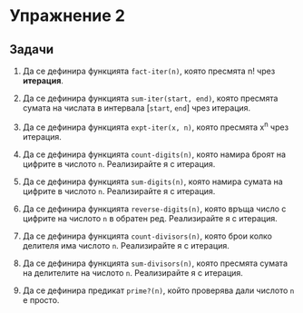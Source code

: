Упражнение 2
============

Задачи
------

1. Да се дефинира функцията `fact-iter(n)`, която пресмята n! чрез **итерация**.

2. Да се дефинира функцията `sum-iter(start, end)`, която пресмята сумата на числата в интервала [`start`, `end`] чрез итерация.

3. Да се дефинира функцията `expt-iter(x, n)`, която пресмята x<sup>n</sup> чрез итерация.

4. Да се дефинира функцията `count-digits(n)`, която намира броят на цифрите в числото `n`. Реализирайте я с итерация.

5. Да се дефинира функцията `sum-digits(n)`, която намира сумата на цифрите в числото `n`. Реализирайте я с итерация.

6. Да се дефинира функцията `reverse-digits(n)`, която връща число с цифрите на числото `n` в обратен ред. Реализирайте я с итерация.

7. Да се дефинира функцията `count-divisors(n)`, която брои колко делителя има числото `n`. Реализирайте я с итерация.

8. Да се дефинира функцията `sum-divisors(n)`, която пресмята сумата на делителите на числото `n`. Реализирайте я с итерация.

9. Да се дефинира предикат `prime?(n)`, който проверява дали числото `n` е просто.
